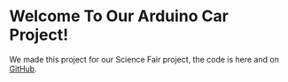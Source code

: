 <h1>Welcome To Our Arduino Car Project!</h1>
<p>We made this project for our Science Fair project, the code is here and on <a href="https://github.com/ThePeeps191/Arduino-Car-Code" target="blank">GitHub</a>.</p>